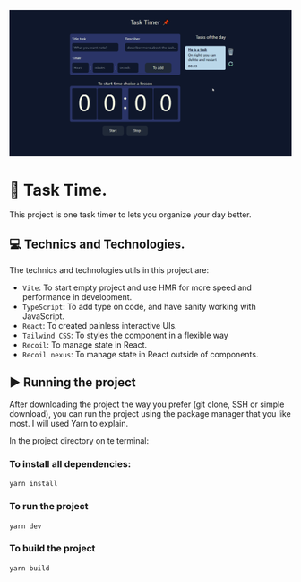 ![preview project](/preview.gif)

# 📌 Task Time.

This project is one task timer to lets you organize your day better. 

## 💻 Technics and Technologies.

The technics and technologies utils in this project are:

- `Vite`: To start empty project and use HMR for more speed and performance in development.
- `TypeScript`: To add type on code, and have sanity working with JavaScript. 
- `React`: To created painless interactive UIs. 
- `Tailwind CSS`: To styles the component in a flexible way
- `Recoil`: To manage state in React. 
- `Recoil nexus`: To manage state in React outside of components. 

## ▶️ Running the project

After downloading the project the way you prefer (git clone, SSH or simple download), you can run the project using the package manager that you like most. I will used Yarn to explain.

In the project directory on te terminal: 

### To install all dependencies:
```
yarn install
```

### To run the project 
```
yarn dev 
```

### To build the project
```
yarn build
```

